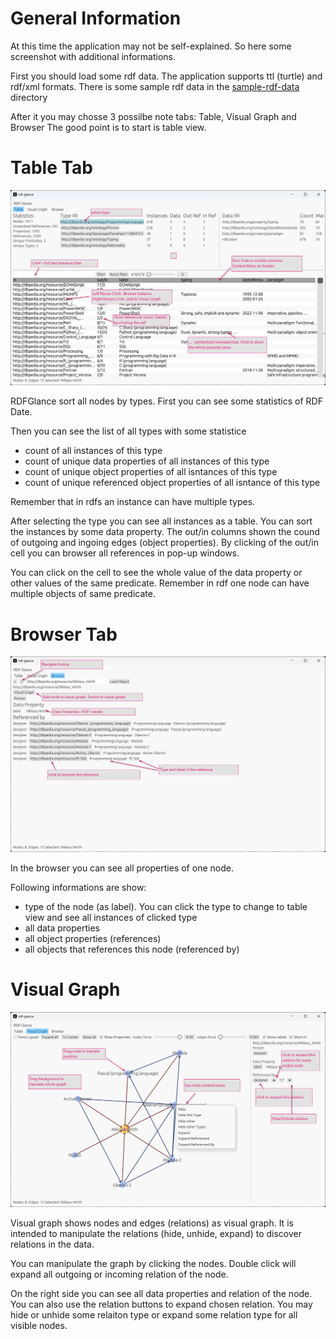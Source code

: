 # General Information

At this time the application may not be self-explained. So here some screenshot with additional informations.

First you should load some rdf data. The application supports ttl (turtle) and rdf/xml formats.
There is some sample rdf data in the [sample-rdf-data](../sample-rdf-data/programming_languages_filtered.ttl) directory

After it you may chosse 3 possilbe note tabs: Table, Visual Graph and Browser
The good point is to start is table view.

# Table Tab

![screenshot](screeshots/table.png)

RDFGlance sort all nodes by types.
First you can see some statistics of RDF Date.

Then you can see the list of all types with some statistice
- count of all instances of this type
- count of unique data properties of all instances of this type
- count of unique object properties of all isntances of this type
- count of unique referenced object properties of all isntance of this type

Remember that in rdfs an instance can have multiple types. 

After selecting the type you can see all instances as a table.
You can sort the instances by some data property.
The out/in columns shown the cound of outgoing and ingoing edges (object properties).
By clicking of the out/in cell you can browser all references in pop-up windows.

You can click on the cell to see the whole value of the data property or other values of the same predicate.
Remember in rdf one node can have multiple objects of same predicate. 

# Browser Tab 

![screenshot](screeshots/browser.png)

In the browser you can see all properties of one node.

Following informations are show:

- type of the node (as label). You can click the type to change to table view and see all instances of clicked type
- all data properties
- all object properties (references)
- all objects that references this node (referenced by)

# Visual Graph

![screenshot](screeshots/visual-graph.png)

Visual graph shows nodes and edges (relations) as visual graph.
It is intended to manipulate the relations (hide, unhide, expand) to discover relations
in the data.

You can manipulate the graph by clicking the nodes.
Double click will expand all outgoing or incoming relation of the node.

On the right side you can see all data properties and relation of the node.
You can also use the relation buttons to expand chosen relation.
You may hide or unhide some relaiton type or expand some relation type for all visible nodes.


